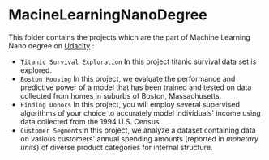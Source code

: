 # MacineLearningNanoDegree
This folder contains the projects which are the part of Machine Learning Nano degree on [Udacity](https://eu.udacity.com/) :  
* ```Titanic Survival Exploration``` In this project titanic survival data set is explored.    
* ```Boston Housing``` In this project, we evaluate the performance and predictive power of a model that has been trained and tested on data collected from homes in suburbs of Boston, Massachusetts.      
* ```Finding Donors``` In this project, you will employ several supervised algorithms of your choice to accurately model individuals' income using data collected from the 1994 U.S. Census.  
* ```Customer Segments```In this project, we analyze a dataset containing data on various customers' annual spending amounts (reported in *monetary units*) of diverse product categories for internal structure.
